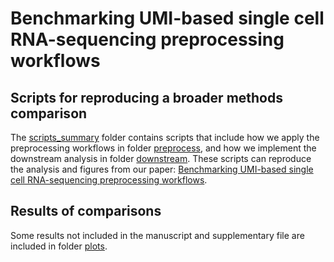 # Benchmarking UMI-based single cell RNA-sequencing preprocessing workflows

## Scripts for reproducing a broader methods comparison

The [scripts_summary](https://github.com/YOU-k/preprocess/tree/master/scripts_summary) folder contains scripts that include how we apply the preprocessing workflows in folder [preprocess](https://github.com/YOU-k/preprocess/tree/master/scripts_summary/preprocess), and how we implement the downstream analysis in folder [downstream](https://github.com/YOU-k/preprocess/tree/master/scripts_summary/downstream). These scripts can reproduce the analysis and figures from our paper: [Benchmarking UMI-based single cell RNA-sequencing preprocessing workflows](https://genomebiology.biomedcentral.com/articles/10.1186/s13059-021-02552-3). 

## Results of comparisons

Some results not included in the manuscript and supplementary file are included in folder [plots](https://github.com/YOU-k/preprocess/tree/master/plots).

